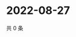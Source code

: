 # 2022-08-27

共 0 条

<!-- BEGIN WEIBO -->
<!-- 最后更新时间 Sat Aug 27 2022 20:09:56 GMT+0800 (China Standard Time) -->

<!-- END WEIBO -->
